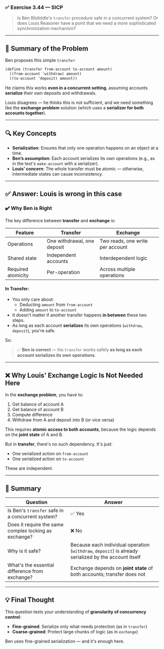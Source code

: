 ### ✅ **Exercise 3.44 — SICP**
> Is Ben Bitdiddle's `transfer` procedure safe in a concurrent system? Or does Louis Reasoner have a point that we need a more sophisticated synchronization mechanism?

---

## 🧠 **Summary of the Problem**

Ben proposes this simple `transfer`:

```scheme
(define (transfer from-account to-account amount)
  ((from-account 'withdraw) amount)
  ((to-account 'deposit) amount))
```

He claims this works **even in a concurrent setting**, assuming accounts **serialize** their own deposits and withdrawals.

Louis disagrees — he thinks this is not sufficient, and we need something like the **exchange problem** solution (which uses a **serializer for both accounts together**).

---

## 🔍 Key Concepts

- **Serialization**: Ensures that only one operation happens on an object at a time.
- **Ben’s assumption**: Each account serializes its own operations (e.g., as in the text's `make-account` with a serializer).
- **Louis’ concern**: The whole transfer must be atomic — otherwise, intermediate states can cause inconsistency.

---

## ✅ **Answer: Louis is wrong in this case**

### ✔️ Why Ben is Right

The key difference between **transfer** and **exchange** is:

| Feature | Transfer | Exchange |
|--------|----------|----------|
| Operations | One withdrawal, one deposit | Two reads, one write per account |
| Shared state | Independent accounts | Interdependent logic |
| Required atomicity | Per-operation | Across multiple operations |

#### In Transfer:
- You only care about:
  - Deducting `amount` from `from-account`
  - Adding `amount` to `to-account`
- It doesn’t matter if another transfer happens **in between** these two steps.
- As long as each account **serializes** its own operations (`withdraw`, `deposit`), you're safe.

So:

> ✅ **Ben is correct** — his `transfer` works safely **as long as each account serializes its own operations**.

---

## ❌ Why Louis' Exchange Logic Is Not Needed Here

In the **exchange problem**, you have to:

1. Get balance of account A
2. Get balance of account B
3. Compute difference
4. Withdraw from A and deposit into B (or vice versa)

This requires **atomic access to both accounts**, because the logic depends on the **joint state** of A and B.

But in **transfer**, there's no such dependency. It's just:

- One serialized action on `from-account`
- One serialized action on `to-account`

These are independent.

---

## 📌 Summary

| Question | Answer |
|---------|--------|
| Is Ben's `transfer` safe in a concurrent system? | ✅ Yes |
| Does it require the same complex locking as exchange? | ❌ No |
| Why is it safe? | Because each individual operation (`withdraw`, `deposit`) is already serialized by the account itself |
| What's the essential difference from exchange? | Exchange depends on **joint state** of both accounts; transfer does not |

---

## 💡 Final Thought

This question tests your understanding of **granularity of concurrency control**:

- **Fine-grained**: Serialize only what needs protection (as in `transfer`)
- **Coarse-grained**: Protect large chunks of logic (as in `exchange`)

Ben uses fine-grained serialization — and it's enough here.

